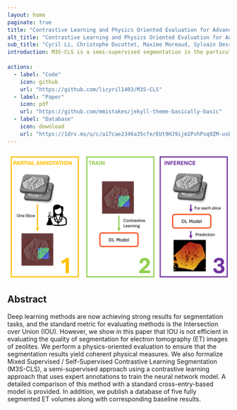 ```yaml
---
layout: home
paginate: true
title: "Contrastive Learning and Physics Oriented Evaluation for Advanced Segmentation in Electron Tomography"
alt_title: "Contrastive Learning and Physics Oriented Evaluation for Advanced Segmentation in Electron Tomography"
sub_title: "Cyril Li, Christophe Ducottet, Maxime Moreaud, Sylvain Desroziers, Valentina Girelli Consolaro, Virgile Rouchon, Ovidiu Ersen"
introduction: M3S-CLS is a semi-supervised segmentation in the particular context of the assessment of zeolite catalytic properties. We provide an implementation of M3S-CLS and a dataset of five fully segmented ET volumes.

actions:
  - label: "Code"
    icon: github
    url: "https://github.com/licyril1403/M3S-CLS"
  - label: "Paper"
    icon: pdf
    url: "https://github.com/mmistakes/jekyll-theme-basically-basic"
  - label: "Database"
    icon: download
    url: "https://1drv.ms/u/c/a17cae2346a35cfe/EUt9HJ9ijm1PvhPsq9ZM-usBNz19eWNaObbBpeiUPhBXlw?e=pKKveJ"
---
```


![Semi supervised setup](/assets/images/semi_supervised_setup.png)

## Abstract

Deep learning methods are now achieving strong results for segmentation tasks, and the standard metric for evaluating methods is the Intersection over Union (IOU). However, we show in this paper that IOU is not efficient in evaluating the quality of segmentation for electron tomography (ET) images of zeolites. We perform a physics-oriented evaluation to ensure that the segmentation results yield coherent physical measures. We also formalize Mixed Supervised / Self-Supervised Contrastive Learning Segmentation (M3S-CLS), a semi-supervised approach using a contrastive learning approach that uses expert annotations to train the neural network model. A detailed comparison of this method with a standard cross-entry-based model is provided. In addition, we publish a database of five fully segmented ET volumes along with corresponding baseline results.
